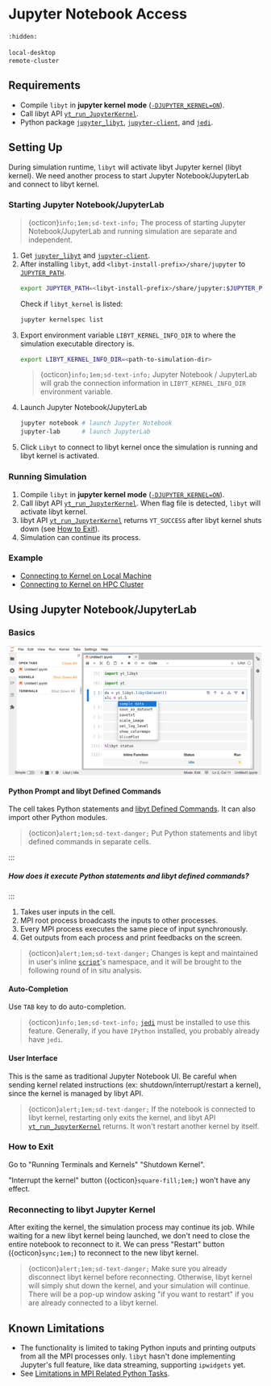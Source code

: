 # Jupyter Notebook Access

```{toctree}
:hidden:

local-desktop
remote-cluster
```

## Requirements

- Compile `libyt` in **jupyter kernel mode** ([`-DJUPYTER_KERNEL=ON`](../../how-to-install.md#-djupyter_kernel-off)).
- Call libyt API [`yt_run_JupyterKernel`](../../libyt-api/yt_run_jupyterkernel.md#yt_run_jupyterkernel).
- Python package [`jupyter_libyt`](../../how-to-install.md#jupyter_libyt), [`jupyter-client`](https://jupyter-client.readthedocs.io/en/stable/index.html), and [`jedi`](https://jedi.readthedocs.io/en/latest/).

## Setting Up

During simulation runtime, `libyt` will activate libyt Jupyter kernel (libyt kernel). 
We need another process to start Jupyter Notebook/JupyterLab and connect to libyt kernel. 

### Starting Jupyter Notebook/JupyterLab

> {octicon}`info;1em;sd-text-info;` The process of starting Jupyter Notebook/JupyterLab and running simulation are separate and independent.

1. Get [`jupyter_libyt`](../../how-to-install.md#jupyter_libyt) and [`jupyter-client`](https://jupyter-client.readthedocs.io/en/stable/index.html).
2. After installing `libyt`, add `<libyt-install-prefix>/share/jupyter` to [`JUPYTER_PATH`](https://docs.jupyter.org/en/latest/use/jupyter-directories.html#envvar-JUPYTER_PATH).
   ```bash
   export JUPYTER_PATH=<libyt-install-prefix>/share/jupyter:$JUPYTER_PATH
   ```
   Check if `libyt_kernel` is listed:
   ```bash
   jupyter kernelspec list
   ```
3. Export environment variable `LIBYT_KERNEL_INFO_DIR` to where the simulation executable directory is.
   ```bash
   export LIBYT_KERNEL_INFO_DIR=<path-to-simulation-dir>
   ```
   > {octicon}`info;1em;sd-text-info;` Jupyter Notebook / JupyterLab will grab the connection information in `LIBYT_KERNEL_INFO_DIR` environment variable.
4. Launch Jupyter Notebook/JupyterLab
   ```bash
   jupyter notebook # launch Jupyter Notebook
   jupyter-lab      # launch JupyterLab
   ```
5. Click `Libyt` to connect to libyt kernel once the simulation is running and libyt kernel is activated.

### Running Simulation

1. Compile `libyt` in **jupyter kernel mode** ([`-DJUPYTER_KERNEL=ON`](../../how-to-install.md#-djupyter_kernel-off)).
2. Call libyt API [`yt_run_JupyterKernel`](../../libyt-api/yt_run_jupyterkernel.md#yt_run_jupyterkernel). When flag file is detected, `libyt` will activate libyt kernel.
3. libyt API [`yt_run_JupyterKernel`](../../libyt-api/yt_run_jupyterkernel.md#yt_run_jupyterkernel) returns `YT_SUCCESS` after libyt kernel shuts down (see [How to Exit](#how-to-exit)).
4. Simulation can continue its process.

### Example

- [Connecting to Kernel on Local Machine](./local-desktop.md#example----connecting-to-kernel-on-local-machine)
- [Connecting to Kernel on HPC Cluster](./remote-cluster.md#example----connecting-to-kernel-on-hpc-cluster)

## Using Jupyter Notebook/JupyterLab

### Basics

![](../../_static/img/JupyterNB-Basics.png)

#### Python Prompt and libyt Defined Commands

The cell takes Python statements and [libyt Defined Commands](../libyt-defined-command.md#libyt-defined-commands).
It can also import other Python modules.

> {octicon}`alert;1em;sd-text-danger;` Put Python statements and libyt defined commands in separate cells.

:::
##### How does it execute Python statements and libyt defined commands?
:::
1. Takes user inputs in the cell.
2. MPI root process broadcasts the inputs to other processes.
3. Every MPI process executes the same piece of input synchronously.
4. Get outputs from each process and print feedbacks on the screen.

> {octicon}`alert;1em;sd-text-danger;` Changes is kept and maintained in user's inline [`script`](../../libyt-api/yt_initialize.md#yt_param_libyt)'s namespace, and it will be brought to the following round of in situ analysis.

#### Auto-Completion

Use `TAB` key to do auto-completion. 

> {octicon}`info;1em;sd-text-info;` [`jedi`](https://jedi.readthedocs.io/en/latest/) must be installed to use this feature. Generally, if you have `IPython` installed, you probably already have `jedi`.

#### User Interface

This is the same as traditional Jupyter Notebook UI. Be careful when sending kernel related instructions (ex: shutdown/interrupt/restart a kernel), since the kernel is managed by libyt API. 

> {octicon}`alert;1em;sd-text-danger;` If the notebook is connected to libyt kernel, restarting only exits the kernel, and libyt API [`yt_run_JupyterKernel`](../../libyt-api/yt_run_jupyterkernel.md#yt_run_jupyterkernel) returns. It won't restart another kernel by itself.

### How to Exit

Go to "Running Terminals and Kernels"  "Shutdown Kernel". 

"Interrupt the kernel" button ({octicon}`square-fill;1em;`) won't have any effect.


### Reconnecting to libyt Jupyter Kernel

After exiting the kernel, the simulation process may continue its job.
While waiting for a new libyt kernel being launched, we don't need to close the entire notebook to reconnect to it.
We can press "Restart" button ({octicon}`sync;1em;`) to reconnect to the new libyt kernel.

> {octicon}`alert;1em;sd-text-danger;` Make sure you already disconnect libyt kernel before reconnecting. Otherwise, libyt kernel will simply shut down the kernel, and your simulation will continue. There will be a pop-up window asking "if you want to restart" if you are already connected to a libyt kernel. 

## Known Limitations
- The functionality is limited to taking Python inputs and printing outputs from all the MPI processes only. `libyt` hasn't done implementing Jupyter's full feature, like data streaming, supporting `ipwidgets` yet.
- See [Limitations in MPI Related Python Tasks](../limitation.md#limitations-in-mpi-related-python-tasks).
